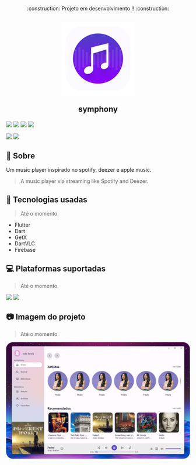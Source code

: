 <p align="center">:construction: Projeto em desenvolvimento !! :construction:</p>

<h2 align="center">
  <p><img width="200px" src="assets/logo.png"></p>
  symphony
  <p></p>
</h2>

<p>
  <img src="https://img.shields.io/badge/Flutter-02569B?style=for-the-badge&logo=flutter&logoColor=white">
  <img src="https://img.shields.io/badge/Dart-0175C2?style=for-the-badge&logo=dart&logoColor=white">
  <img src="https://img.shields.io/badge/Firebase-039BE5?style=for-the-badge&logo=Firebase&logoColor=white">
  <img src="https://img.shields.io/badge/Figma-F24E1E?style=for-the-badge&logo=figma&logoColor=white">
  <p></p>
  <p>
    <img src="https://img.shields.io/github/stars/josereia/symphony-desktop?color=yellow">
    <img src="https://img.shields.io/github/forks/josereia/symphony-desktop?color=important">
  </p>
</p>
  
## :scroll: Sobre
Um music player inspirado no spotify, deezer e apple music. 
> A music player via streaming like Spotify and Deezer.

## 🧰 Tecnologias usadas
>Até o momento.
- Flutter
- Dart 
- GetX 
- DartVLC
- Firebase

## :computer: Plataformas suportadas
>Até o momento.
<p>
  <img src="https://img.shields.io/badge/Windows-0078D6?style=for-the-badge&logo=windows&logoColor=white"/>
  <img src="https://img.shields.io/badge/Linux-FCC624?style=for-the-badge&logo=linux&logoColor=black" />
</p>

## 📷 Imagem do projeto
>Até o momento.
  <img src="assets/screenshot.png">
  
